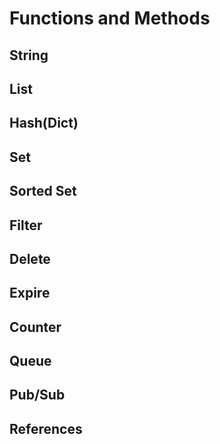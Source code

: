 # Functions and Methods

## String

## List

## Hash(Dict)

## Set

## Sorted Set

## Filter

## Delete

## Expire

## Counter

## Queue

## Pub/Sub

## References